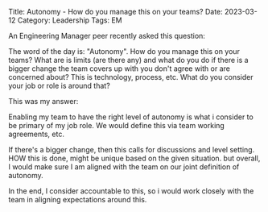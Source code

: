 Title: Autonomy - How do you manage this on your teams?
Date: 2023-03-12
Category: Leadership
Tags: EM

An Engineering Manager peer recently asked this question:

The word of the day is: "Autonomy". How do you manage this on your teams? What are is limits (are there any) and what do you do if there is a bigger change the team covers up with you don't agree with or are concerned about? This is technology, process, etc.
What do you consider your job or role is around that?

This was my answer:

Enabling my team to have the right level of autonomy is what i consider to be primary of my job role. We would define this via team working agreements, etc.

If there's a bigger change, then this calls for discussions and level setting. HOW this is done, might be unique based on the given situation. but overall, I would make sure I am aligned with the team on our joint definition of autonomy.

In the end, I consider accountable to this, so i would work closely with the team in aligning expectations around this.




